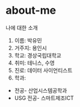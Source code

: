 # about-me
나에 대한 소개

1. 이름: 박유민
1. 거주지: 용인시
1. 학교: 경상국립대학교
1. 취미: 테니스, 수영
1. 진로: 데이터 사이언티스트
1. 학과: 
- 전공- 산업시스템공학과
- USG 전공- 스마트제조ICT

